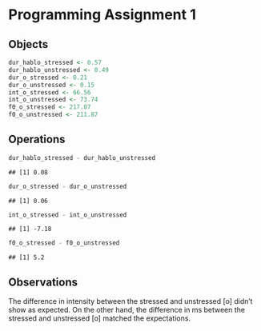 
# Programming Assignment 1

## Objects

``` r
dur_hablo_stressed <- 0.57
dur_hablo_unstressed <- 0.49
dur_o_stressed <- 0.21
dur_o_unstressed <- 0.15
int_o_stressed <- 66.56
int_o_unstressed <- 73.74
f0_o_stressed <- 217.07
f0_o_unstressed <- 211.87
```

## Operations

``` r
dur_hablo_stressed - dur_hablo_unstressed
```

    ## [1] 0.08

``` r
dur_o_stressed - dur_o_unstressed
```

    ## [1] 0.06

``` r
int_o_stressed - int_o_unstressed
```

    ## [1] -7.18

``` r
f0_o_stressed - f0_o_unstressed
```

    ## [1] 5.2

## Observations

The difference in intensity between the stressed and unstressed \[o\]
didn’t show as expected. On the other hand, the difference in ms between
the stressed and unstressed \[o\] matched the expectations.
